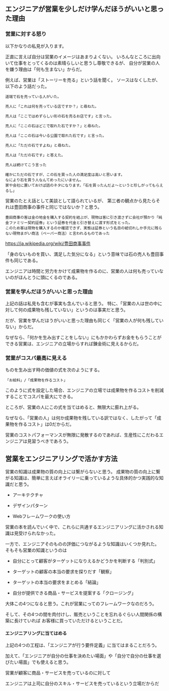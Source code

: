 

## エンジニアが営業を少しだけ学んだほうがいいと思った理由

### 営業に対する怒り

以下かなりの私見が入ります。

正直に言えば自分は営業のイメージはあまりよくない。
いろんなところに出向いて仕事をとってくるのは素晴らしいと思うし尊敬できるが、
自分が営業の人を嫌う理由は「何も生まない」からだ。

例えば、営業は「ストーリーを売る」という話を聞く。
ソースはなくしたが、以下のよう話だった。

```
道端で石を売っている人がいた。

売人に「これは何を売っている店ですか？」と尋ねた。

売人は「ここではめずらしい形の石を売るお店です」と言った。

売人に「ここの石はどこで取れた石ですか？」と尋ねた。

売人は「ここの石は今いる公園で取れた石です」と言った。

売人に「ただの石ですよね」と尋ねた。

売人は「ただの石です」と答えた。

売人は続けてこう言った

確かにただの石ですが、この石を買った人の満足度は高いと思います。
なにより石を買う人なんてめったにいません。
家や会社に置いておけば話のネタになります。「石を買ったんだよ～というと珍しがってもらえるし」
```

営業のたとえ話として美談として語られているが、
第三者の観点から見たらそれは豊田商事の事件と同じではないか？と思う。


```
豊田商事の客は金の地金を購入する契約を結ぶが、現物は客に引き渡さずに会社が預かり「純金ファミリー契約証券」という証券を代金と引き替えに渡す形式をとった。
このため客は現物を購入するのか確認できず、実態は証券という名目の紙切れしか手元に残らない現物まがい商法（ペーパー商法）と言われるものであった
```

https://ja.wikipedia.org/wiki/豊田商事事件

「身のないものを買い、満足した気分になる」という意味では石の売人も豊田事件も同じである。

エンジニアは時間と労力をかけて成果物を作るのに、営業の人は何も売っていないのがほんとうに頭にくるのである。


### 営業を学んだほうがいいと思った理由

上記の話は私見も含むが事実も含んでいると思う。
特に、「営業の人は世の中に対して何の成果物も残していない」というのは事実だと思う。

だが、営業を学んだほうがいいと思った理由も同じく「営業の人が何も残していない」からだ。

なぜなら、「何かを生み出すことをしない」にもかかわらずお金をもらうことができる営業は、エンジニアの立場からすれば錬金術に見えるからだ。


### 営業がコスパ最高に見える

ものを生み出す時の価値の式を次のようにする。

```
「お給料」/「成果物を作るコスト」
```

このように式を設定した場合、エンジニアの立場では成果物を作るコストを削減することでコスパを最大にできる。

ところが、営業の人にこの式を当てはめると、無限大に膨れ上がる。

なぜなら、「営業の人」は何か成果物を残している訳ではなく、したがって「成果物を作るコスト」は0だからだ。

営業のコストパフォーマンスが無限に発散するのであれば、生産性にこだわるエンジニアは見習うべきであろう。



## 営業をエンジニアリングで活かす方法

営業の知識は成果物の質の向上には繋がらないと思う。
成果物の質の向上に繋がる知識は、簡単に言えばオライリーに乗っているような具体的かつ実践的な知識だと思う。

- アーキテクチャ

- デザインパターン

- Webフレームワークの使い方

営業の本を読んでいく中で、これらに共通するエンジニアリングに活かされる知識は見受けられなかった。

一方で、エンジニアそのものの評価につながるような知識はいくつか見れた。
そもそも営業の知識というのは

- 自分にとって顧客がターゲットになりえるかどうかを判断する「判別式」

- ターゲットの顧客の本当の要求を探りだす「観察」

- ターゲットの本当の要求をまとめる「結論」

- 自分が提供できる商品・サービスを提案する「クロージング」

大体この4つになると思う。これが営業にってのフレームワークなのだろう。


そして、その4つの間を肉付けし、販売ということを忘れるぐらい人間関係の構築に長けていれば
お客様に買っていただけるということだ。

#### エンジニアリングに当てはめる

上記の4つの工程は、「エンジニアが行う要件定義」に当てはまることだろう。

加えて、「エンジニアが自分の仕事を決めたい場面」や「自分で自分の仕事を選びたい場面」でも使えると思う。

営業が顧客に商品・サービスを売っているのに対して

エンジニアは上司に自分のスキル・サービスを売っているという立場だからだ
































